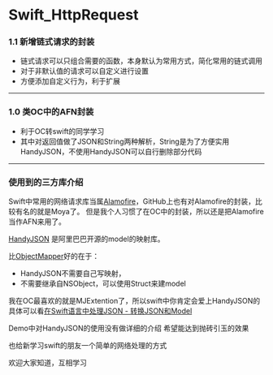 # Swift_HttpRequest
### 1.1 新增链式请求的封装
* 链式请求可以只组合需要的函数，本身默认为常用方式，简化常用的链式调用
* 对于非默认值的请求可以自定义进行设置
* 方便添加自定义行为，利于扩展
----------
### 1.0 类OC中的AFN封装
* 利于OC转swift的同学学习
* 其中对返回值做了JSON和String两种解析，String是为了方便实用HandyJSON，不使用HandyJSON可以自行删除部分代码

---------------------
### 使用到的三方库介绍

Swift中常用的网络请求库当属[Alamofire](https://github.com/Alamofire/Alamofire)，GitHub上也有对Alamofire的封装，比较有名的就是Moya了。
但是我个人习惯了在OC中的封装，所以还是把Alamofire当作AFN来用了。



[HandyJSON](https://github.com/alibaba/HandyJSON) 是阿里巴巴开源的model的映射库。

比[ObjectMapper](https://github.com/Hearst-DD/ObjectMapper)好的在于：
* HandyJSON不需要自己写映射，
* 不需要继承自NSObject，可以使用Struct来建model

我在OC最喜欢的就是MJExtention了，所以swift中你肯定会爱上HandyJSON的
具体可以看[在Swift语言中处理JSON - 转换JSON和Model](http://www.cocoachina.com/swift/20161010/17711.html)



Demo中对HandyJSON的使用没有做详细的介绍
希望能达到抛砖引玉的效果

也给新学习swift的朋友一个简单的网络处理的方式

欢迎大家知道，互相学习
